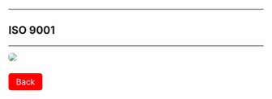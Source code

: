 
---
<style>
.imgcontainer{
  width: 100%;
  display: flex;
  align-items: center;
  padding-bottom: 10px;
}
.image {
  /* object-fit: cover; */
  max-width: 100%;
  height: auto;
  margin: 100px;
  border-radius: 5px;
  padding: 0;
}
@media (max-width: 981px) {
    .image {
        margin: 0;
    }
}
</style>

## ISO 9001
---
<!-- Quality tests are conducted every hour. When a test fails, all production made until the last successful test is disposed of. -->



<div class="imgcontainer">
    <img class="image" src="/images/iso9001.webp"/>
</div>

<a class="navlink" href="/quality">Back</a>

<style>
.navlink{
  direction: rtl;
  display: inline-block;
  font-size: 16px;
  background-color: #FF0000;
  padding: 7px 15px;
  color: white;
  text-decoration: none;
  border-radius: 5px;
}
</style>